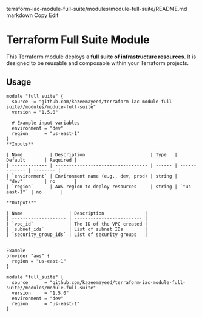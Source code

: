 terraform-iac-module-full-suite/modules/module-full-suite/README.md
markdown
Copy
Edit
# Terraform Full Suite Module

This Terraform module deploys a **full suite of infrastructure resources**. It is designed to be reusable and composable within your Terraform projects.

## Usage

```hcl
module "full_suite" {
  source  = "github.com/kazeemayeed/terraform-iac-module-full-suite//modules/module-full-suite"
  version = "1.5.0"

  # Example input variables
  environment = "dev"
  region      = "us-east-1"
}
**Inputs**

| Name          | Description                        | Type   | Default       | Required |
| ------------- | ---------------------------------- | ------ | ------------- | -------- |
| `environment` | Environment name (e.g., dev, prod) | string | `"dev"`       | no       |
| `region`      | AWS region to deploy resources     | string | `"us-east-1"` | no       |

**Outputs**

| Name                 | Description               |
| -------------------- | ------------------------- |
| `vpc_id`             | The ID of the VPC created |
| `subnet_ids`         | List of subnet IDs        |
| `security_group_ids` | List of security groups   |


Example
provider "aws" {
  region = "us-east-1"
}

module "full_suite" {
  source      = "github.com/kazeemayeed/terraform-iac-module-full-suite//modules/module-full-suite"
  version     = "1.5.0"
  environment = "dev"
  region      = "us-east-1"
}
